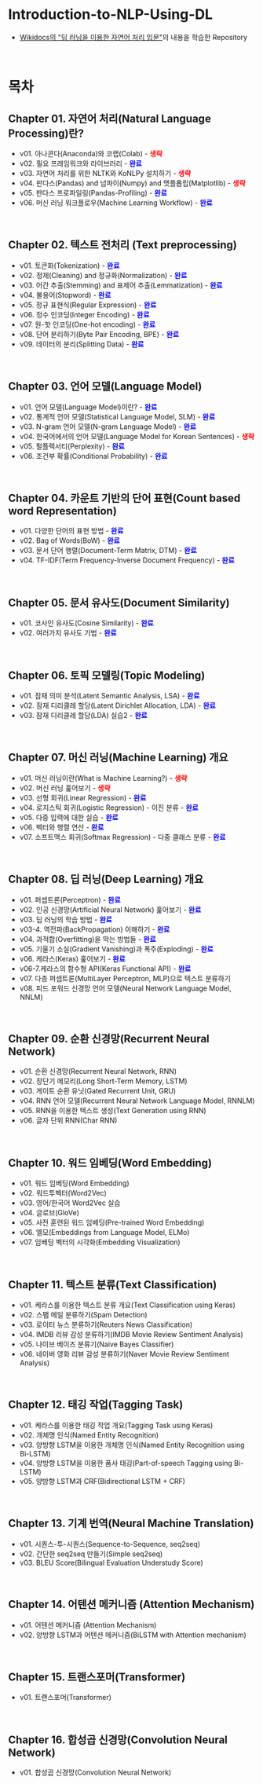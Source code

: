 # Introduction-to-NLP-Using-DL

- [Wikidocs의 "딥 러닝을 이용한 자연어 처리 입문"](https://wikidocs.net/book/2155)의 내용을 학습한 Repository

<br>

# 목차

## Chapter 01. 자연어 처리(Natural Language Processing)란?

- v01. 아나콘다(Anaconda)와 코랩(Colab) - <font color="red"><b>생략</b></font>
- v02. 필요 프레임워크와 라이브러리 - <font color="blue"><b>완료</b></font>
- v03. 자연어 처리를 위한 NLTK와 KoNLPy 설치하기 - <font color="red"><b>생략</b></font>
- v04. 판다스(Pandas) and 넘파이(Numpy) and 맷플롭립(Matplotlib) - <font color="red"><b>생략</b></font>
- v05. 판다스 프로파일링(Pandas-Profiling) - <font color="blue"><b>완료</b></font>
- v06. 머신 러닝 워크플로우(Machine Learning Workflow) - <font color="blue"><b>완료</b></font>

<br>

## Chapter 02. 텍스트 전처리 (Text preprocessing)

- v01. 토큰화(Tokenization) - <font color="blue"><b>완료</b></font>
- v02. 정제(Cleaning) and 정규화(Normalization) - <font color="blue"><b>완료</b></font>
- v03. 어간 추출(Stemming) and 표제어 추출(Lemmatization) - <font color="blue"><b>완료</b></font>
- v04. 불용어(Stopword) - <font color="blue"><b>완료</b></font>
- v05. 정규 표현식(Regular Expression) - <font color="blue"><b>완료</b></font>
- v06. 정수 인코딩(Integer Encoding) - <font color="blue"><b>완료</b></font>
- v07. 원-핫 인코딩(One-hot encoding) - <font color="blue"><b>완료</b></font>
- v08. 단어 분리하기(Byte Pair Encoding, BPE) - <font color="blue"><b>완료</b></font>
- v09. 데이터의 분리(Splitting Data) - <font color="blue"><b>완료</b></font>

<br>

## Chapter 03. 언어 모델(Language Model)

- v01. 언어 모델(Language Model)이란? - <font color="blue"><b>완료</b></font>
- v02. 통계적 언어 모델(Statistical Language Model, SLM) - <font color="blue"><b>완료</b></font>
- v03. N-gram 언어 모델(N-gram Language Model) - <font color="blue"><b>완료</b></font>
- v04. 한국어에서의 언어 모델(Language Model for Korean Sentences) - <font color="red"><b>생략</b></font>
- v05. 펄플렉서티(Perplexity) - <font color="blue"><b>완료</b></font>
- v06. 조건부 확률(Conditional Probability) - <font color="blue"><b>완료</b></font>

<br>

## Chapter 04. 카운트 기반의 단어 표현(Count based word Representation)

- v01. 다양한 단어의 표현 방법 - <font color="blue"><b>완료</b></font>
- v02. Bag of Words(BoW) - <font color="blue"><b>완료</b></font>
- v03. 문서 단어 행렬(Document-Term Matrix, DTM) - <font color="blue"><b>완료</b></font>
- v04. TF-IDF(Term Frequency-Inverse Document Frequency) - <font color="blue"><b>완료</b></font>

<br>

## Chapter 05. 문서 유사도(Document Similarity)

- v01. 코사인 유사도(Cosine Similarity) - <font color="blue"><b>완료</b></font>
- v02. 여러가지 유사도 기법 - <font color="blue"><b>완료</b></font>

<br>

## Chapter 06. 토픽 모델링(Topic Modeling)

- v01. 잠재 의미 분석(Latent Semantic Analysis, LSA) - <font color="blue"><b>완료</b></font>
- v02. 잠재 디리클레 할당(Latent Dirichlet Allocation, LDA) - <font color="blue"><b>완료</b></font>
- v03. 잠재 디리클레 할당(LDA) 실습2 - <font color="blue"><b>완료</b></font>

<br>

## Chapter 07. 머신 러닝(Machine Learning) 개요

- v01. 머신 러닝이란(What is Machine Learning?) - <font color="red"><b>생략</b></font>
- v02. 머신 러닝 훑어보기 - <font color="red"><b>생략</b></font>
- v03. 선형 회귀(Linear Regression) - <font color="blue"><b>완료</b></font>
- v04. 로지스틱 회귀(Logistic Regression) - 이진 분류 - <font color="blue"><b>완료</b></font>
- v05. 다중 입력에 대한 실습 - <font color="blue"><b>완료</b></font>
- v06. 벡터와 행렬 연산 - <font color="blue"><b>완료</b></font>
- v07. 소프트맥스 회귀(Softmax Regression) - 다중 클래스 분류 - <font color="blue"><b>완료</b></font>

<br>

## Chapter 08. 딥 러닝(Deep Learning) 개요

- v01. 퍼셉트론(Perceptron) - <font color="blue"><b>완료</b></font>
- v02. 인공 신경망(Artificial Neural Network) 훑어보기 - <font color="blue"><b>완료</b></font>
- v03. 딥 러닝의 학습 방법 - <font color="blue"><b>완료</b></font>
- v03-4. 역전파(BackPropagation) 이해하기 - <font color="blue"><b>완료</b></font>
- v04. 과적합(Overfitting)을 막는 방법들 - <font color="blue"><b>완료</b></font>
- v05. 기울기 소실(Gradient Vanishing)과 폭주(Exploding) - <font color="blue"><b>완료</b></font>
- v06. 케라스(Keras) 훑어보기 - <font color="blue"><b>완료</b></font>
- v06-7.케라스의 함수형 API(Keras Functional API) - <font color="blue"><b>완료</b></font>
- v07. 다층 퍼셉트론(MultiLayer Perceptron, MLP)으로 텍스트 분류하기
- v08. 피드 포워드 신경망 언어 모델(Neural Network Language Model, NNLM)

<br>

## Chapter 09. 순환 신경망(Recurrent Neural Network)

- v01. 순환 신경망(Recurrent Neural Network, RNN)
- v02. 장단기 메모리(Long Short-Term Memory, LSTM)
- v03. 게이트 순환 유닛(Gated Recurrent Unit, GRU)
- v04. RNN 언어 모델(Recurrent Neural Network Language Model, RNNLM)
- v05. RNN을 이용한 텍스트 생성(Text Generation using RNN)
- v06. 글자 단위 RNN(Char RNN)

<br>

## Chapter 10. 워드 임베딩(Word Embedding)

- v01. 워드 임베딩(Word Embedding)
- v02. 워드투벡터(Word2Vec)
- v03. 영어/한국어 Word2Vec 실습
- v04. 글로브(GloVe)
- v05. 사전 훈련된 워드 임베딩(Pre-trained Word Embedding)
- v06. 엘모(Embeddings from Language Model, ELMo)
- v07. 임베딩 벡터의 시각화(Embedding Visualization)

<br>

## Chapter 11. 텍스트 분류(Text Classification)

- v01. 케라스를 이용한 텍스트 분류 개요(Text Classification using Keras)
- v02. 스팸 메일 분류하기(Spam Detection)
- v03. 로이터 뉴스 분류하기(Reuters News Classification)
- v04. IMDB 리뷰 감성 분류하기(IMDB Movie Review Sentiment Analysis)
- v05. 나이브 베이즈 분류기(Naive Bayes Classifier)
- v06. 네이버 영화 리뷰 감성 분류하기(Naver Movie Review Sentiment Analysis)

<br>

## Chapter 12. 태깅 작업(Tagging Task)

- v01. 케라스를 이용한 태깅 작업 개요(Tagging Task using Keras)
- v02. 개체명 인식(Named Entity Recognition)
- v03. 양방향 LSTM을 이용한 개체명 인식(Named Entity Recognition using Bi-LSTM)
- v04. 양방향 LSTM을 이용한 품사 태깅(Part-of-speech Tagging using Bi-LSTM)
- v05. 양방향 LSTM과 CRF(Bidirectional LSTM + CRF)

<br>

## Chapter 13. 기계 번역(Neural Machine Translation)

- v01. 시퀀스-투-시퀀스(Sequence-to-Sequence, seq2seq)
- v02. 간단한 seq2seq 만들기(Simple seq2seq)
- v03. BLEU Score(Bilingual Evaluation Understudy Score)

<br>

## Chapter 14. 어텐션 메커니즘 (Attention Mechanism)

- v01. 어텐션 메커니즘 (Attention Mechanism)
- v02. 양방향 LSTM과 어텐션 메커니즘(BiLSTM with Attention mechanism)

<br>

## Chapter 15. 트랜스포머(Transformer)

- v01. 트랜스포머(Transformer)

<br>

## Chapter 16. 합성곱 신경망(Convolution Neural Network)

- v01. 합성곱 신경망(Convolution Neural Network)

